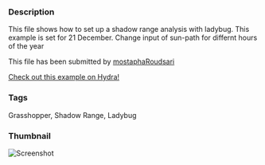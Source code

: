 ### Description 
This file shows how to set up a shadow range analysis with ladybug. This example is set for 21 December. Change input of sun-path for differnt hours of the year

This file has been submitted by [mostaphaRoudsari](https://github.com/mostaphaRoudsari)

[Check out this example on Hydra!](http://hydrashare.github.io/hydra/viewer?owner=mostaphaRoudsari&fork=hydra_1&id=Shadow_Range_analysis)
### Tags 
Grasshopper, Shadow Range, Ladybug
### Thumbnail 
![Screenshot](https://raw.githubusercontent.com/mostaphaRoudsari/hydra/master/Shadow_Range_analysis/thumbnail.png)
